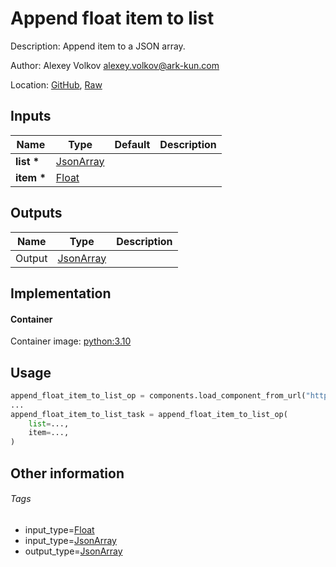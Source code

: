 <!-- BEGIN_GENERATED_CONTENT -->
# Append float item to list

Description: Append item to a JSON array.

Author: Alexey Volkov <alexey.volkov@ark-kun.com>

Location: [GitHub](https://github.com/Ark-kun/pipeline_components/blob/master/components/json/List/Append/Float/component.yaml), [Raw](https://raw.githubusercontent.com/Ark-kun/pipeline_components/master/components/json/List/Append/Float/component.yaml)

## Inputs

|Name|Type|Default|Description|
|-|-|-|-|
|**list** **\***|[JsonArray]|||
|**item** **\***|[Float]|||

## Outputs

|Name|Type|Description|
|-|-|-|
|Output|[JsonArray]||

## Implementation

#### Container

Container image: [python:3.10](https://hub.docker.com/r/_/python)

## Usage

```python
append_float_item_to_list_op = components.load_component_from_url("https://raw.githubusercontent.com/Ark-kun/pipeline_components/master/components/json/List/Append/Float/component.yaml")
...
append_float_item_to_list_task = append_float_item_to_list_op(
    list=...,
    item=...,
)
```

## Other information

###### Tags

* input_type=[Float]
* input_type=[JsonArray]
* output_type=[JsonArray]

[Float]: https://github.com/Ark-kun/pipeline_components/tree/master/types/Float
[JsonArray]: https://github.com/Ark-kun/pipeline_components/tree/master/types/JsonArray
<!-- END_GENERATED_CONTENT -->

